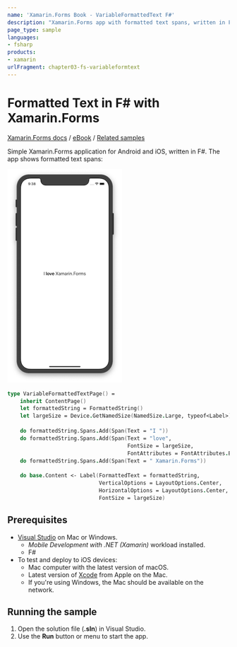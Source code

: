 ```yaml
---
name: 'Xamarin.Forms Book - VariableFormattedText F#'
description: "Xamarin.Forms app with formatted text spans, written in F# for Android and iOS"
page_type: sample
languages:
- fsharp
products:
- xamarin
urlFragment: chapter03-fs-variableformtext
---
```

# Formatted Text in F\# with Xamarin.Forms

[Xamarin.Forms docs](https://docs.microsoft.com/xamarin/xamarin-forms/) / [eBook](https://docs.microsoft.com/xamarin/xamarin-forms/creating-mobile-apps-xamarin-forms/) / [Related samples](https://docs.microsoft.com/samples/browse/?term=Xamarin.Forms%20Book)

Simple Xamarin.Forms application for Android and iOS, written in F#. The app shows formatted text spans:

![iOS app showing formatted text](Screenshots/01.png)

```fsharp
type VariableFormattedTextPage() =
    inherit ContentPage()
    let formattedString = FormattedString()
    let largeSize = Device.GetNamedSize(NamedSize.Large, typeof<Label>)

    do formattedString.Spans.Add(Span(Text = "I "))
    do formattedString.Spans.Add(Span(Text = "love",
                                      FontSize = largeSize,
                                      FontAttributes = FontAttributes.Bold))
    do formattedString.Spans.Add(Span(Text = " Xamarin.Forms"))

    do base.Content <- Label(FormattedText = formattedString,
                             VerticalOptions = LayoutOptions.Center,
                             HorizontalOptions = LayoutOptions.Center,
                             FontSize = largeSize)
```

## Prerequisites

- [Visual Studio](https://visualstudio.microsoft.com/) on Mac or Windows.
  - _Mobile Development with .NET (Xamarin)_ workload installed.
  - F\#
- To test and deploy to iOS devices:  
  - Mac computer with the latest version of macOS.
  - Latest version of [Xcode](https://developer.apple.com/xcode/) from Apple on the Mac.
  - If you're using Windows, the Mac should be available on the network.

## Running the sample

1. Open the solution file (**.sln**) in Visual Studio.
1. Use the **Run** button or menu to start the app.
